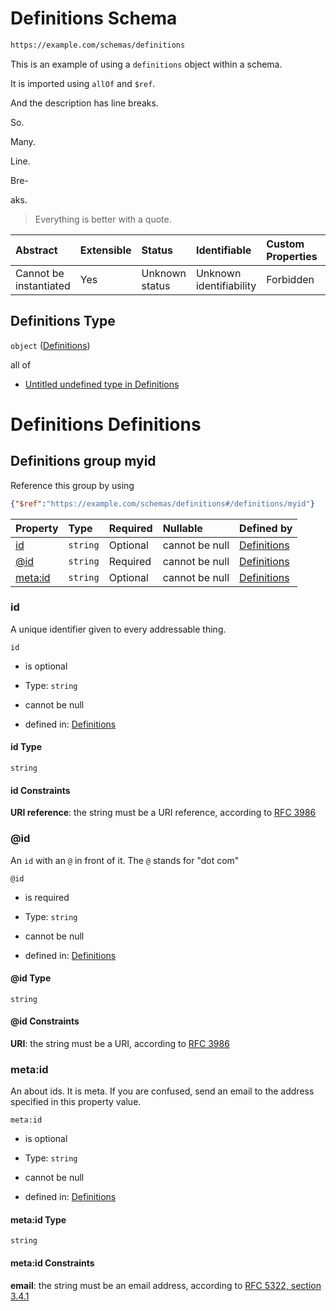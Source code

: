 # Definitions Schema

```txt
https://example.com/schemas/definitions
```

This is an example of using a `definitions` object within a schema.

It is imported using `allOf` and `$ref`.

And the description has line breaks.

So.

Many.

Line.

Bre-

aks.

> Everything is better with a quote.

| Abstract               | Extensible | Status         | Identifiable            | Custom Properties | Additional Properties | Access Restrictions | Defined In                                                                                     |
| :--------------------- | :--------- | :------------- | :---------------------- | :---------------- | :-------------------- | :------------------ | :--------------------------------------------------------------------------------------------- |
| Cannot be instantiated | Yes        | Unknown status | Unknown identifiability | Forbidden         | Allowed               | none                | [definitions.schema.json](../generated-schemas/definitions.schema.json "open original schema") |

## Definitions Type

`object` ([Definitions](definitions.md))

all of

*   [Untitled undefined type in Definitions](definitions-definitions-myid.md "check type definition")

# Definitions Definitions

## Definitions group myid

Reference this group by using

```json
{"$ref":"https://example.com/schemas/definitions#/definitions/myid"}
```

| Property           | Type     | Required | Nullable       | Defined by                                                                                                                                      |
| :----------------- | :------- | :------- | :------------- | :---------------------------------------------------------------------------------------------------------------------------------------------- |
| [id](#id)          | `string` | Optional | cannot be null | [Definitions](definitions-definitions-myid-properties-id.md "https://example.com/schemas/definitions#/definitions/myid/properties/id")          |
| [@id](#id-1)       | `string` | Required | cannot be null | [Definitions](definitions-definitions-myid-properties-id-1.md "https://example.com/schemas/definitions#/definitions/myid/properties/@id")       |
| [meta:id](#metaid) | `string` | Optional | cannot be null | [Definitions](definitions-definitions-myid-properties-metaid.md "https://example.com/schemas/definitions#/definitions/myid/properties/meta:id") |

### id

A unique identifier given to every addressable thing.

`id`

*   is optional

*   Type: `string`

*   cannot be null

*   defined in: [Definitions](definitions-definitions-myid-properties-id.md "https://example.com/schemas/definitions#/definitions/myid/properties/id")

#### id Type

`string`

#### id Constraints

**URI reference**: the string must be a URI reference, according to [RFC 3986](https://tools.ietf.org/html/rfc3986 "check the specification")

### @id

An `id` with an `@` in front of it. The `@` stands for "dot com"

`@id`

*   is required

*   Type: `string`

*   cannot be null

*   defined in: [Definitions](definitions-definitions-myid-properties-id-1.md "https://example.com/schemas/definitions#/definitions/myid/properties/@id")

#### @id Type

`string`

#### @id Constraints

**URI**: the string must be a URI, according to [RFC 3986](https://tools.ietf.org/html/rfc3986 "check the specification")

### meta:id

An about ids. It is meta. If you are confused, send an email to the address specified in this property value.

`meta:id`

*   is optional

*   Type: `string`

*   cannot be null

*   defined in: [Definitions](definitions-definitions-myid-properties-metaid.md "https://example.com/schemas/definitions#/definitions/myid/properties/meta:id")

#### meta:id Type

`string`

#### meta:id Constraints

**email**: the string must be an email address, according to [RFC 5322, section 3.4.1](https://tools.ietf.org/html/rfc5322 "check the specification")
